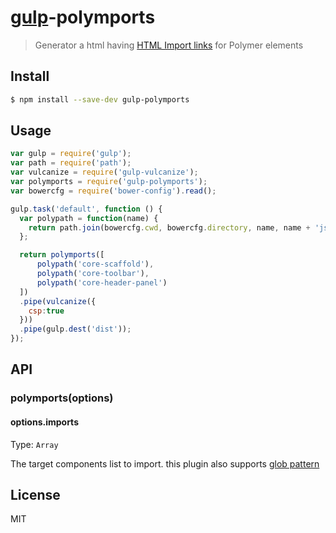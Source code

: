 # [gulp](http://gulpjs.com)-polymports

> Generator a html having [HTML Import links](http://www.w3.org/TR/html-imports/#link-type-import) for Polymer elements

## Install

```sh
$ npm install --save-dev gulp-polymports
```


## Usage

```js
var gulp = require('gulp');
var path = require('path');
var vulcanize = require('gulp-vulcanize');
var polymports = require('gulp-polymports');
var bowercfg = require('bower-config').read();

gulp.task('default', function () {
  var polypath = function(name) {
    return path.join(bowercfg.cwd, bowercfg.directory, name, name + 'js');
  };

  return polymports([
      polypath('core-scaffold'),
      polypath('core-toolbar'),
      polypath('core-header-panel')
  ])
  .pipe(vulcanize({
    csp:true
  }))
  .pipe(gulp.dest('dist'));
});
```

## API

### polymports(options)

#### options.imports

Type: `Array`

The target components list to import. this plugin also supports [glob pattern](https://github.com/isaacs/node-glob)

## License

MIT
